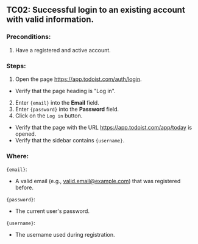 ## TC02: Successful login to an existing account with valid information.
### Preconditions:
1. Have a registered and active account.
### Steps:
1. Open the page https://app.todoist.com/auth/login.
* Verify that the page heading is "Log in".
2. Enter `{email}` into the **Email** field.
3. Enter `{password}` into the **Password** field.
4. Click on the `Log in` button.
* Verify that the page with the URL https://app.todoist.com/app/today is opened.
* Verify that the sidebar contains `{username}`.
### Where:
`{email}`:
* A valid email (e.g., valid.email@example.com) that was registered before.

`{password}`:
* The current user's password.

`{username}`:
* The username used during registration.